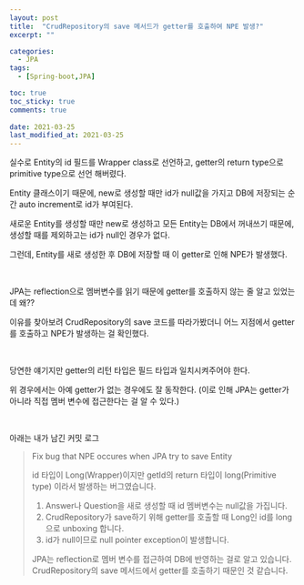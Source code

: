 ```yaml
---
layout: post
title:  "CrudRepository의 save 메서드가 getter를 호출하여 NPE 발생?"
excerpt: ""

categories:
  - JPA
tags:
  - [Spring-boot,JPA]

toc: true
toc_sticky: true
comments: true
 
date: 2021-03-25
last_modified_at: 2021-03-25
---
```


실수로 Entity의 id 필드를 Wrapper class로 선언하고, getter의 return type으로 primitive type으로 선언 해버렸다.

Entity 클래스이기 때문에, new로 생성할 때만 id가 null값을 가지고 DB에 저장되는 순간 auto increment로 id가 부여된다.

새로운 Entity를 생성할 때만 new로 생성하고 모든 Entity는 DB에서 꺼내쓰기 때문에, 생성할 때를 제외하고는 id가 null인 경우가 없다.

그런데, Entity를 새로 생성한 후 DB에 저장할 때 이 getter로 인해 NPE가 발생했다.

<br>

JPA는 reflection으로 멤버변수를 읽기 때문에 getter를 호출하지 않는 줄 알고 있었는데 왜??

이유를 찾아보려 CrudRepository의 save 코드를 따라가봤더니 어느 지점에서 getter를 호출하고 NPE가 발생하는 걸 확인했다.

<br>

당연한 얘기지만 getter의 리턴 타입은 필드 타입과 일치시켜주어야 한다.

위 경우에서는 아예 getter가 없는 경우에도 잘 동작한다. (이로 인해 JPA는 getter가 아니라 직접 멤버 변수에 접근한다는 걸 알 수 있다.)

<br>

아래는 내가 남긴 커밋 로그

> Fix bug that NPE occures when JPA try to save Entity
>
> id 타입이 Long(Wrapper)이지만 getId의 return 타입이 long(Primitive type) 이라서 발생하는 버그였습니다.
> 1. Answer나 Question을 새로 생성할 때 id 멤버변수는 null값을 가집니다.
> 2. CrudRepository가 save하기 위해 getter를 호출할 때 Long인 id를 long으로 unboxing 합니다.
> 3. id가 null이므로 null pointer exception이 발생합니다.
>
> JPA는 reflection로 멤버 변수를 접근하여 DB에 반영하는 걸로 알고 있습니다.
> CrudRepository의 save 메서드에서 getter를 호출하기 때문인 것 같습니다.

